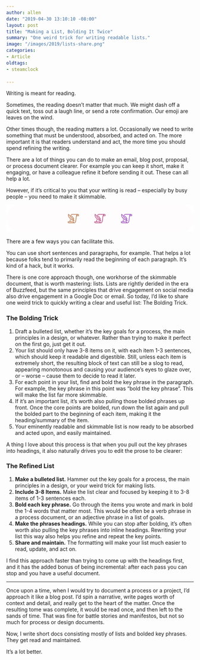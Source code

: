 ```yaml
---
author: allen
date: "2019-04-30 13:10:10 -08:00"
layout: post
title: "Making a List, Bolding It Twice"
summary: "One weird trick for writing readable lists."
image: "/images/2019/lists-share.png"
categories:
- Article
oldtags:
- steamclock

---
```


Writing is meant for reading.

Sometimes, the reading doesn’t matter that much. We might dash off a quick text, toss out a laugh line, or send a rote confirmation. Our emoji are leaves on the wind.

Other times though, the reading matters a lot. Occasionally we need to write something that must be understood, absorbed, and acted on. The more important it is that readers understand and act, the more time you should spend refining the writing.

There are a lot of things you can do to make an email, blog post, proposal, or process document clearer. For example you can keep it short, make it engaging, or have a colleague refine it before sending it out. These can all help a lot.

However, if it’s critical to you that your writing is read – especially by busy people – you need to make it skimmable.

<img src="/images/2019/lists.png">

There are a few ways you can facilitate this.

You can use short sentences and paragraphs, for example. That helps a lot because folks tend to primarily read the beginning of each paragraph. It’s kind of a hack, but it works.

There is one core approach though, one workhorse of the skimmable document, that is worth mastering: lists. Lists are rightly derided in the era of Buzzfeed, but the same principles that drive engagement on social media also drive engagement in a Google Doc or email. So today, I’d like to share one weird trick to quickly writing a clear and useful list: The Bolding Trick.

### The Bolding Trick

1. Draft a bulleted list, whether it’s the key goals for a process, the main principles in a design, or whatever. Rather than trying to make it perfect on the first go, just get it out.
2. Your list should only have 3-8 items on it, with each item 1-3 sentences, which should keep it readable and digestible. Still, unless each item is extremely short, the resulting block of text can still be a slog to read, appearing monotonous and causing your audience’s eyes to glaze over, or – worse – cause them to decide to read it later.
3. For each point in your list, find and bold the key phrase in the paragraph. For example, the key phrase in this point was “bold the key phrase”. This will make the list far more skimmable.
4. If it’s an important list, it’s worth also pulling those bolded phrases up front. Once the core points are bolded, run down the list again and pull the bolded part to the beginning of each item, making it the heading/summary of the item.
5. Your eminently readable and skimmable list is now ready to be absorbed and acted upon, and easily maintained.

A thing I love about this process is that when you pull out the key phrases into headings, it also naturally drives you to edit the prose to be clearer:

### The Refined List

1. **Make a bulleted list.** Hammer out the key goals for a process, the main principles in a design, or your weird trick for making lists.
2. **Include 3-8 Items.** Make the list clear and focused by keeping it to 3-8 items of 1-3 sentences each.
3. **Bold each key phrase.** Go through the items you wrote and mark in bold the 1-4 words that matter most. This would be often be a verb phrase in a process document, or an adjective phrase in a list of goals.
4. **Make the phrases headings.** While you can stop after bolding, it’s often worth also pulling the key phrases into inline headings. Rewriting your list this way also helps you refine and repeat the key points.
5. **Share and maintain.** The formatting will make your list much easier to read, update, and act on.

I find this approach faster than trying to come up with the headings first, and it has the added bonus of being incremental: after each pass you can stop and you have a useful document.

---

Once upon a time, when I would try to document a process or a project, I’d approach it like a blog post. I’d spin a narrative, write pages worth of context and detail, and really get to the heart of the matter. Once the resulting tome was complete, it would be read once, and then left to the sands of time. That was fine for battle stories and manifestos, but not so much for process or design documents.

Now, I write short docs consisting mostly of lists and bolded key phrases. They get read and maintained.

It’s a lot better.


